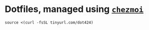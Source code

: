 # Dotfiles, managed using [`chezmoi`](https://github.com/twpayne/chezmoi)

```shell
source <(curl -fsSL tinyurl.com/dot424)
```

